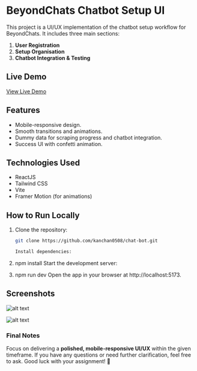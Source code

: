 # BeyondChats Chatbot Setup UI

This project is a UI/UX implementation of the chatbot setup workflow for BeyondChats. It includes three main sections:
1. **User Registration**
2. **Setup Organisation**
3. **Chatbot Integration & Testing**

## Live Demo
[View Live Demo](https://beyondchats-ui.vercel.app)

## Features
- Mobile-responsive design.
- Smooth transitions and animations.
- Dummy data for scraping progress and chatbot integration.
- Success UI with confetti animation.

## Technologies Used
- ReactJS
- Tailwind CSS
- Vite
- Framer Motion (for animations)

## How to Run Locally
1. Clone the repository:
   ```bash
   git clone https://github.com/kanchan0508/chat-bot.git

   Install dependencies:

2. npm install
Start the development server:

3. npm run dev
Open the app in your browser at http://localhost:5173.

## Screenshots

![alt text](image.png)

![alt text](image-1.png)


### **Final Notes**

Focus on delivering a **polished, mobile-responsive UI/UX** within the given timeframe. If you have any questions or need further clarification, feel free to ask. Good luck with your assignment! 🚀
